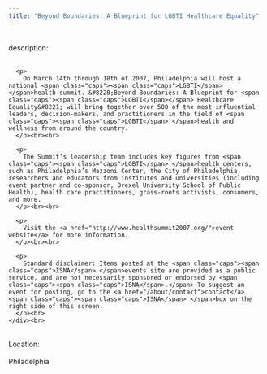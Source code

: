 ```yaml
---
title: "Beyond Boundaries: A Blueprint for LGBTI Healthcare Equality"
---
```


<div class="flexinode-body flexinode-2">
  <div class="flexinode-textarea-1">
    <div class="form-item">
      <br> <label>description:</label><br /> <br> 
      
      <p>
        On March 14th through 18th of 2007, Philadelphia will host a national <span class="caps"><span class="caps">LGBTI</span> </span>health summit. &#8220;Beyond Boundaries: A Blueprint for <span class="caps"><span class="caps">LGBTI</span></span> Healthcare Equality&#8221; will bring together over 500 of the most influential leaders, decision-makers, and practitioners in the field of <span class="caps"><span class="caps">LGBTI</span> </span>health and wellness from around the country.
      </p><br><br>
      
      <p>
        The Summit’s leadership team includes key figures from <span class="caps"><span class="caps">LGBTI</span> </span>health centers, such as Philadelphia’s Mazzoni Center, the City of Philadelphia, researchers and educators from institutes and universities (including event partner and co-sponsor, Drexel University School of Public Health), health care practitioners, grass-roots activists, consumers, and more.
      </p><br><br>
      
      <p>
        Visit the <a href="http://www.healthsummit2007.org/">event website</a> for more information.
      </p><br><br>
      
      <p>
        Standard disclaimer: Items posted at the <span class="caps"><span class="caps">ISNA</span> </span>events site are provided as a public service, and are not necessarily sponsored or endorsed by <span class="caps"><span class="caps">ISNA</span>.</span> To suggest an event for posting, go to the <a href="/about/contact">contact</a> <span class="caps"><span class="caps">ISNA</span> </span>box on the right side of this screen.
      </p><br>
    </div><br>
  </div>
  
  <div class="flexinode-textfield-2">
    <div class="form-item">
      <br> <label>Location:</label><br /> <br> Philadelphia<br>
    </div><br>
  </div>
</div>